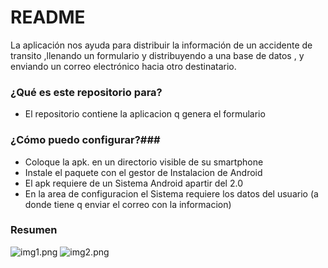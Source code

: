 # README #

La aplicación nos ayuda para distribuir la información de un accidente de transito ,llenando un formulario y distribuyendo a una base de datos , y enviando un correo electrónico hacia otro destinatario.

### ¿Qué es este repositorio para? ###

* El repositorio contiene la aplicacion q genera el formulario

### ¿Cómo puedo configurar?###

* Coloque la apk. en un directorio visible de su smartphone
* Instale el paquete con el gestor de Instalacion de Android
* El apk requiere de un Sistema Android apartir del 2.0
* En la area de configuracion el Sistema requiere los datos del usuario (a donde tiene q enviar el correo con la informacion)

### Resumen ###
![img1.png](https://bitbucket.org/repo/ERBj4y/images/1803919552-img1.png)
![img2.png](https://bitbucket.org/repo/ERBj4y/images/2827821841-img2.png)